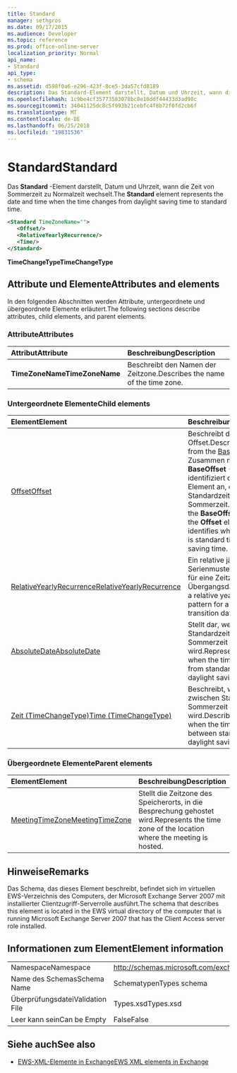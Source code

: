 ```yaml
---
title: Standard
manager: sethgros
ms.date: 09/17/2015
ms.audience: Developer
ms.topic: reference
ms.prod: office-online-server
localization_priority: Normal
api_name:
- Standard
api_type:
- schema
ms.assetid: d598f0a6-e296-423f-8ce5-3da57cfd8189
description: Das Standard-Element darstellt, Datum und Uhrzeit, wann die Zeit von Sommerzeit zu Normalzeit wechselt.
ms.openlocfilehash: 1c9be4cf35773583078bc8e16ddf44433d3ad98c
ms.sourcegitcommit: 34041125dc8c5f993b21cebfc4f8b72f0fd2cb6f
ms.translationtype: MT
ms.contentlocale: de-DE
ms.lasthandoff: 06/25/2018
ms.locfileid: "19831536"
---
```

# <a name="standard"></a><span data-ttu-id="dfe79-103">Standard</span><span class="sxs-lookup"><span data-stu-id="dfe79-103">Standard</span></span>

<span data-ttu-id="dfe79-104">Das **Standard** -Element darstellt, Datum und Uhrzeit, wann die Zeit von Sommerzeit zu Normalzeit wechselt.</span><span class="sxs-lookup"><span data-stu-id="dfe79-104">The **Standard** element represents the date and time when the time changes from daylight saving time to standard time.</span></span> 
  
```xml
<Standard TimeZoneName="">
   <Offset/>
   <RelativeYearlyRecurrence/>
   <Time/>
</Standard>
```

 <span data-ttu-id="dfe79-105">**TimeChangeType**</span><span class="sxs-lookup"><span data-stu-id="dfe79-105">**TimeChangeType**</span></span>
## <a name="attributes-and-elements"></a><span data-ttu-id="dfe79-106">Attribute und Elemente</span><span class="sxs-lookup"><span data-stu-id="dfe79-106">Attributes and elements</span></span>

<span data-ttu-id="dfe79-107">In den folgenden Abschnitten werden Attribute, untergeordnete und übergeordnete Elemente erläutert.</span><span class="sxs-lookup"><span data-stu-id="dfe79-107">The following sections describe attributes, child elements, and parent elements.</span></span>
  
### <a name="attributes"></a><span data-ttu-id="dfe79-108">Attribute</span><span class="sxs-lookup"><span data-stu-id="dfe79-108">Attributes</span></span>

|<span data-ttu-id="dfe79-109">**Attribut**</span><span class="sxs-lookup"><span data-stu-id="dfe79-109">**Attribute**</span></span>|<span data-ttu-id="dfe79-110">**Beschreibung**</span><span class="sxs-lookup"><span data-stu-id="dfe79-110">**Description**</span></span>|
|:-----|:-----|
|<span data-ttu-id="dfe79-111">**TimeZoneName**</span><span class="sxs-lookup"><span data-stu-id="dfe79-111">**TimeZoneName**</span></span> <br/> |<span data-ttu-id="dfe79-112">Beschreibt den Namen der Zeitzone.</span><span class="sxs-lookup"><span data-stu-id="dfe79-112">Describes the name of the time zone.</span></span>  <br/> |
   
### <a name="child-elements"></a><span data-ttu-id="dfe79-113">Untergeordnete Elemente</span><span class="sxs-lookup"><span data-stu-id="dfe79-113">Child elements</span></span>

|<span data-ttu-id="dfe79-114">**Element**</span><span class="sxs-lookup"><span data-stu-id="dfe79-114">**Element**</span></span>|<span data-ttu-id="dfe79-115">**Beschreibung**</span><span class="sxs-lookup"><span data-stu-id="dfe79-115">**Description**</span></span>|
|:-----|:-----|
|[<span data-ttu-id="dfe79-116">Offset</span><span class="sxs-lookup"><span data-stu-id="dfe79-116">Offset</span></span>](offset.md) <br/> |<span data-ttu-id="dfe79-117">Beschreibt die [BaseOffset](baseoffset.md)-Offset.</span><span class="sxs-lookup"><span data-stu-id="dfe79-117">Describes the offset from the [BaseOffset](baseoffset.md).</span></span> <span data-ttu-id="dfe79-118">Zusammen mit dem **BaseOffset** -Element identifiziert das **Offset** -Element an, ob die Zeit Standardzeit oder Sommerzeit.</span><span class="sxs-lookup"><span data-stu-id="dfe79-118">Together with the **BaseOffset** element, the **Offset** element identifies whether the time is standard time or daylight saving time.</span></span>  <br/> |
|[<span data-ttu-id="dfe79-119">RelativeYearlyRecurrence</span><span class="sxs-lookup"><span data-stu-id="dfe79-119">RelativeYearlyRecurrence</span></span>](relativeyearlyrecurrence.md) <br/> |<span data-ttu-id="dfe79-120">Ein relative jährliches Serienmuster beschrieben für eine Zeitzone Übergangsdatum.</span><span class="sxs-lookup"><span data-stu-id="dfe79-120">Describes a relative yearly recurrence pattern for a time zone transition date.</span></span>  <br/> |
|[<span data-ttu-id="dfe79-121">AbsoluteDate</span><span class="sxs-lookup"><span data-stu-id="dfe79-121">AbsoluteDate</span></span>](absolutedate.md) <br/> |<span data-ttu-id="dfe79-122">Stellt dar, wenn die Zeit von Standardzeit oder Sommerzeit geändert wird.</span><span class="sxs-lookup"><span data-stu-id="dfe79-122">Represents the date when the time changes from standard time or daylight saving time.</span></span>  <br/> |
|[<span data-ttu-id="dfe79-123">Zeit (TimeChangeType)</span><span class="sxs-lookup"><span data-stu-id="dfe79-123">Time (TimeChangeType)</span></span>](time-timechangetype.md) <br/> |<span data-ttu-id="dfe79-124">Beschreibt, wenn die Zeit zwischen Standardzeit und Sommerzeit geändert wird.</span><span class="sxs-lookup"><span data-stu-id="dfe79-124">Describes the time when the time changes between standard time and daylight saving time.</span></span>  <br/> |
   
### <a name="parent-elements"></a><span data-ttu-id="dfe79-125">Übergeordnete Elemente</span><span class="sxs-lookup"><span data-stu-id="dfe79-125">Parent elements</span></span>

|<span data-ttu-id="dfe79-126">**Element**</span><span class="sxs-lookup"><span data-stu-id="dfe79-126">**Element**</span></span>|<span data-ttu-id="dfe79-127">**Beschreibung**</span><span class="sxs-lookup"><span data-stu-id="dfe79-127">**Description**</span></span>|
|:-----|:-----|
|[<span data-ttu-id="dfe79-128">MeetingTimeZone</span><span class="sxs-lookup"><span data-stu-id="dfe79-128">MeetingTimeZone</span></span>](meetingtimezone.md) <br/> |<span data-ttu-id="dfe79-129">Stellt die Zeitzone des Speicherorts, in die Besprechung gehostet wird.</span><span class="sxs-lookup"><span data-stu-id="dfe79-129">Represents the time zone of the location where the meeting is hosted.</span></span>  <br/> |
   
## <a name="remarks"></a><span data-ttu-id="dfe79-130">Hinweise</span><span class="sxs-lookup"><span data-stu-id="dfe79-130">Remarks</span></span>

<span data-ttu-id="dfe79-131">Das Schema, das dieses Element beschreibt, befindet sich im virtuellen EWS-Verzeichnis des Computers, der Microsoft Exchange Server 2007 mit installierter Clientzugriff-Serverrolle ausführt.</span><span class="sxs-lookup"><span data-stu-id="dfe79-131">The schema that describes this element is located in the EWS virtual directory of the computer that is running Microsoft Exchange Server 2007 that has the Client Access server role installed.</span></span>
  
## <a name="element-information"></a><span data-ttu-id="dfe79-132">Informationen zum Element</span><span class="sxs-lookup"><span data-stu-id="dfe79-132">Element information</span></span>

|||
|:-----|:-----|
|<span data-ttu-id="dfe79-133">Namespace</span><span class="sxs-lookup"><span data-stu-id="dfe79-133">Namespace</span></span>  <br/> |http://schemas.microsoft.com/exchange/services/2006/types  <br/> |
|<span data-ttu-id="dfe79-134">Name des Schemas</span><span class="sxs-lookup"><span data-stu-id="dfe79-134">Schema Name</span></span>  <br/> |<span data-ttu-id="dfe79-135">Schematypen</span><span class="sxs-lookup"><span data-stu-id="dfe79-135">Types schema</span></span>  <br/> |
|<span data-ttu-id="dfe79-136">Überprüfungsdatei</span><span class="sxs-lookup"><span data-stu-id="dfe79-136">Validation File</span></span>  <br/> |<span data-ttu-id="dfe79-137">Types.xsd</span><span class="sxs-lookup"><span data-stu-id="dfe79-137">Types.xsd</span></span>  <br/> |
|<span data-ttu-id="dfe79-138">Leer kann sein</span><span class="sxs-lookup"><span data-stu-id="dfe79-138">Can be Empty</span></span>  <br/> |<span data-ttu-id="dfe79-139">False</span><span class="sxs-lookup"><span data-stu-id="dfe79-139">False</span></span>  <br/> |
   
## <a name="see-also"></a><span data-ttu-id="dfe79-140">Siehe auch</span><span class="sxs-lookup"><span data-stu-id="dfe79-140">See also</span></span>



- [<span data-ttu-id="dfe79-141">EWS-XML-Elemente in Exchange</span><span class="sxs-lookup"><span data-stu-id="dfe79-141">EWS XML elements in Exchange</span></span>](ews-xml-elements-in-exchange.md)

